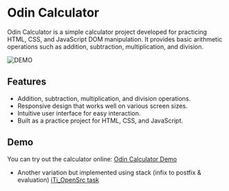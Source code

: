 # Odin Calculator

Odin Calculator is a simple calculator project developed for practicing HTML, CSS, and JavaScript DOM manipulation. It provides basic arithmetic operations such as addition, subtraction, multiplication, and division.

![DEMO](https://media.giphy.com/media/v1.Y2lkPTc5MGI3NjExYmswOGtwNHYwZXBxdjlyODI2MTBkd2V5Y3Z1dnZxcGxqOGM3Y3ZhMyZlcD12MV9pbnRlcm5hbF9naWZfYnlfaWQmY3Q9Zw/EutCI3fWz3J0vmJG0c/giphy.gif)
## Features

- Addition, subtraction, multiplication, and division operations.
- Responsive design that works well on various screen sizes.
- Intuitive user interface for easy interaction.
- Built as a practice project for HTML, CSS, and JavaScript.

## Demo

You can try out the calculator online: [Odin Calculator Demo](https://3ein39.github.io/odin-calculator/)
- Another variation but implemented using stack (infix to postfix & evaluation) [iTi_OpenSrc task](https://3ein39.github.io/ITI-OpenSrc-tasks/Day5/calculator.html)
